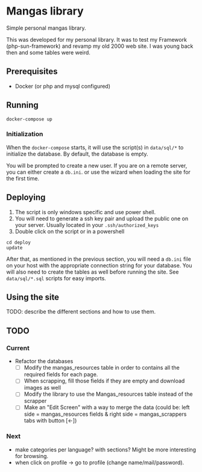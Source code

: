 # Mangas library

Simple personal mangas library.

This was developed for my personal library. It was to test my Framework (php-sun-framework) and revamp 
my old 2000 web site. I was young back then and some tables were weird.

## Prerequisites

* Docker (or php and mysql configured)

## Running

```Shell
docker-compose up
```

### Initialization

When the ``docker-compose`` starts, it will use the script(s) in ``data/sql/*`` to
initialize the database. By default, the database is empty.

You will be prompted to create a new user. If you are on a remote server, you can
either create a ``db.ini``. or use the wizard when loading the site for the first time.

## Deploying

1. The script is only windows specific and use power shell.
1. You will need to generate a ssh key pair and upload the public one on your server. Usually located in your ``.ssh/authorized_keys``
1. Double click on the script or in a powershell

```Shell
cd deploy
update
```

After that, as mentioned in the previous section, you will need a ``db.ini`` file on your host 
with the appropriate connection string for your database. You will also need to create 
the tables as well before running the site. See ``data/sql/*.sql`` scripts for easy imports.

## Using the site

TODO: describe the different sections and how to use them.

## TODO

### Current

* Refactor the databases
    * [ ] Modify the mangas_resources table in order to contains all the required fields for each page.
    * [ ] When scrapping, fill those fields if they are empty and download images as well
    * [ ] Modify the library to use the Mangas_resources table instead of the scrapper
    * [ ] Make an "Edit Screen" with a way to merge the data (could be: 
        left side  = mangas_resources fields &
        right side = mangas_scrappers tabs with button [<-])

### Next

* make categories per language? with sections? Might be more interesting for browsing.
* when click on profile -> go to profile (change name/mail/password).